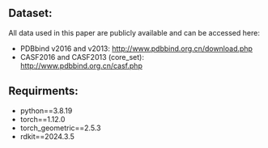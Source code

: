 ## Dataset:
All data used in this paper are publicly available and can be accessed here:
* PDBbind v2016 and v2013: http://www.pdbbind.org.cn/download.php
* CASF2016 and CASF2013 (core_set): http://www.pdbbind.org.cn/casf.php

## Requirments:
- python==3.8.19
- torch==1.12.0
- torch_geometric==2.5.3
- rdkit==2024.3.5
